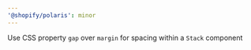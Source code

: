 ```yaml
---
'@shopify/polaris': minor
---
```


Use CSS property `gap` over `margin` for spacing within a `Stack` component
